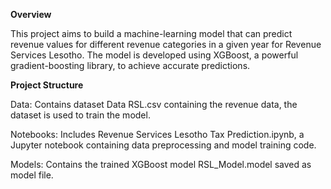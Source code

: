 

**Overview**

This project aims to build a machine-learning model that can predict revenue values for different revenue categories in a given year for Revenue Services Lesotho. The model is developed using XGBoost, a powerful gradient-boosting library, to achieve accurate predictions.

**Project Structure**

Data: Contains dataset Data RSL.csv containing the revenue data, the dataset is used to train the model.

Notebooks: Includes Revenue Services Lesotho Tax Prediction.ipynb, a Jupyter notebook containing data preprocessing and model training code.

Models: Contains the trained XGBoost model RSL_Model.model saved as model file.

